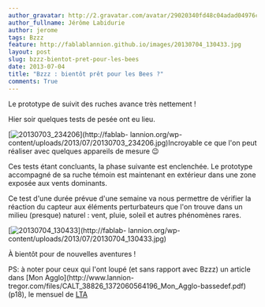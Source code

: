```yaml
---
author_gravatar: http://2.gravatar.com/avatar/29020340fd48c04adad04976cb909b4f?s=96&d=mm&r=g
author_fullname: Jérôme Labidurie
author: jerome
tags: Bzzz
feature: http://fablablannion.github.io/images/20130704_130433.jpg
layout: post
slug: bzzz-bientot-pret-pour-les-bees
date: 2013-07-04
title: "Bzzz : bientôt prêt pour les Bees ?"
comments: True
---
```

Le prototype de suivit des ruches avance très nettement !

Hier soir quelques tests de pesée ont eu lieu.

[![20130703_234206](http://fablablannion.github.io/images/20130703_234206-225x300.jpg)](http://fablab-
lannion.org/wp-content/uploads/2013/07/20130703_234206.jpg)Incroyable ce que
l'on peut réaliser avec quelques appareils de mesure 😉

Ces tests étant concluants, la phase suivante est enclenchée. Le prototype
accompagné de sa ruche témoin est maintenant en extérieur dans une zone
exposée aux vents dominants.

Ce test d'une durée prévue d'une semaine va nous permettre de vérifier la
réaction du capteur aux éléments perturbateurs que l'on trouve dans un milieu
(presque) naturel : vent, pluie, soleil et autres phénomènes rares.

[![20130704_130433](http://fablablannion.github.io/images/20130704_130433-300x225.jpg)](http://fablab-
lannion.org/wp-content/uploads/2013/07/20130704_130433.jpg)

À bientôt pour de nouvelles aventures !

PS: à noter pour ceux qui l'ont loupé (et sans rapport avec Bzzz) un article
dans [Mon Agglo](http://www.lannion-
tregor.com/files/CALT_38826_1372060564196_Mon_Agglo-bassedef.pdf) (p18), le
mensuel de [LTA](http://www.lannion-tregor.com/)


